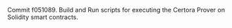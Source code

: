 Commit f051089.                    Build and Run scripts for executing the Certora Prover on Solidity smart contracts.
